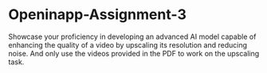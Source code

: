 # Openinapp-Assignment-3
Showcase your proficiency in developing an advanced AI model capable of enhancing the quality of a video by upscaling its resolution and reducing noise. And only use the videos provided in the PDF to work on the upscaling task.
